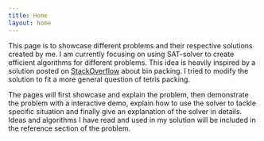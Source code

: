 ```yaml
---
title: Home
layout: home
---
```


This page is to showcase different problems and their respective solutions created by me. I am currently focusing on using SAT-solver to create efficient algorithms for different problems. This idea is heavily inspired by a solution posted on [StackOverflow](https://stackoverflow.com/questions/47918792/2d-bin-packing-on-a-grid) about bin packing. I tried to modify the solution to fit a more general question of tetris packing. 

The pages will first showcase and explain the problem, then demonstrate the problem with a interactive demo, explain how to use the solver to tackle specific situation and finally give an explanation of the solver in details. Ideas and algorithms I have read and used in my solution will be included in the reference section of the problem.
